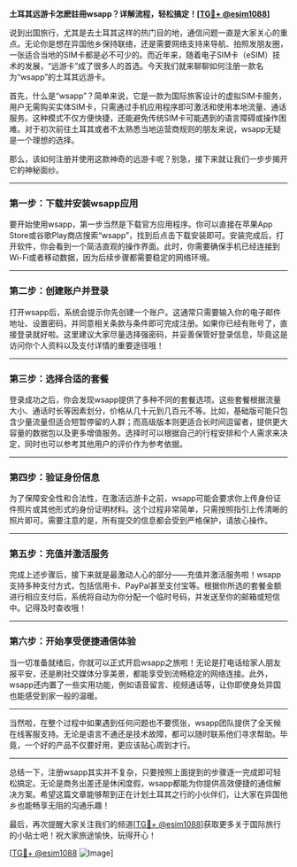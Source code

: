 **土耳其远游卡怎麽註冊wsapp？详解流程，轻松搞定！[[TG💪+ @esim1088](https://t.me/s/esim1088)]**

说到出国旅行，尤其是去土耳其这样的热门目的地，通信问题一直是大家关心的重点。无论你是想在异国他乡保持联络，还是需要网络支持来导航、拍照发朋友圈，一张适合当地的SIM卡都是必不可少的。而近年来，随着电子SIM卡（eSIM）技术的发展，“远游卡”成了很多人的首选。今天我们就来聊聊如何注册一款名为“wsapp”的土耳其远游卡。

首先，什么是“wsapp”？简单来说，它是一款为国际旅客设计的虚拟SIM卡服务，用户无需购买实体SIM卡，只需通过手机应用程序即可激活和使用本地流量、通话服务。这种模式不仅方便快捷，还能避免传统SIM卡可能遇到的语言障碍或操作困难。对于初次前往土耳其或者不太熟悉当地运营商规则的朋友来说，wsapp无疑是一个理想的选择。

那么，该如何注册并使用这款神奇的远游卡呢？别急，接下来就让我们一步步揭开它的神秘面纱。

---

### 第一步：下载并安装wsapp应用

要开始使用wsapp，第一步当然是下载官方应用程序。你可以直接在苹果App Store或谷歌Play商店搜索“wsapp”，找到后点击下载安装即可。安装完成后，打开软件，你会看到一个简洁直观的操作界面。此时，你需要确保手机已经连接到Wi-Fi或者移动数据，因为后续步骤都需要稳定的网络环境。

---

### 第二步：创建账户并登录

打开wsapp后，系统会提示你先创建一个账户。这通常只需要输入你的电子邮件地址、设置密码，并同意相关条款与条件即可完成注册。如果你已经有账号了，直接登录就好啦。这里建议大家尽量选择强密码，并妥善保管好登录信息，毕竟这是访问你个人资料以及支付详情的重要途径哦！

---

### 第三步：选择合适的套餐

登录成功之后，你会发现wsapp提供了多种不同的套餐选项。这些套餐根据流量大小、通话时长等因素划分，价格从几十元到几百元不等。比如，基础版可能只包含少量流量但适合短暂停留的人群；而高级版本则更适合长时间逗留者，提供更大容量的数据包以及更多增值服务。选择时可以根据自己的行程安排和个人需求来决定，同时也可以参考其他用户的评价作为参考依据。

---

### 第四步：验证身份信息

为了保障安全性和合法性，在激活远游卡之前，wsapp可能会要求你上传身份证件照片或其他形式的身份证明材料。这个过程非常简单，只需按照指引上传清晰的照片即可。需要注意的是，所有提交的信息都会受到严格保护，请放心操作。

---

### 第五步：充值并激活服务

完成上述步骤后，接下来就是最激动人心的部分——充值并激活服务啦！wsapp支持多种支付方式，包括信用卡、PayPal甚至支付宝等。根据你所选的套餐金额进行相应支付后，系统将自动为你分配一个临时号码，并发送至你的邮箱或短信中。记得及时查收哦！

---

### 第六步：开始享受便捷通信体验

当一切准备就绪后，你就可以正式开启wsapp之旅啦！无论是打电话给家人朋友报平安，还是刷社交媒体分享美景，都能享受到流畅稳定的网络连接。此外，wsapp还内置了一些实用功能，例如语音留言、视频通话等，让你即使身处异国也能感受到家一般的温暖。

---

当然啦，在整个过程中如果遇到任何问题也不要慌张，wsapp团队提供了全天候在线客服支持。无论是语言不通还是技术故障，都可以随时联系他们寻求帮助。毕竟，一个好的产品不仅要好用，更应该贴心周到才行。

---

总结一下，注册wsapp其实并不复杂，只要按照上面提到的步骤逐一完成即可轻松搞定。无论是商务出差还是休闲度假，wsapp都能为你提供高效便捷的通信解决方案。希望这篇文章能够帮到正在计划土耳其之行的小伙伴们，让大家在异国他乡也能畅享无阻的沟通乐趣！

最后，再次提醒大家关注我们的频道[[TG💪+ @esim1088](https://t.me/s/esim1088)]获取更多关于国际旅行的小贴士吧！祝大家旅途愉快，玩得开心！

[[TG💪+ @esim1088](https://t.me/s/esim1088) ![Image](https://i.postimg.cc/4NQfJmqS/Snipaste-2025-05-13-00-14-12.png)]